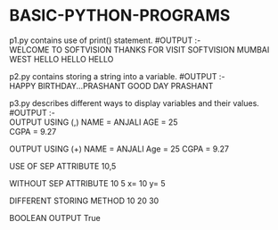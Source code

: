 # BASIC-PYTHON-PROGRAMS

p1.py contains use of print() statement.
#OUTPUT :-   
WELCOME TO SOFTVISION
THANKS FOR VISIT
SOFTVISION
MUMBAI
WEST
HELLO HELLO HELLO

              
p2.py contains storing a string into a variable.
#OUTPUT :-    
HAPPY BIRTHDAY...PRASHANT
GOOD DAY PRASHANT


p3.py describes different ways to display variables and their values.
#OUTPUT :-  
OUTPUT USING (,) 
NAME =  ANJALI
AGE =  25     
CGPA =  9.27  

 OUTPUT USING (+)
NAME = ANJALI
Age = 25
CGPA = 9.27

 USE OF SEP ATTRIBUTE
10,5

 WITHOUT SEP ATTRIBUTE
10 5
x= 10 y= 5

 DIFFERENT STORING METHOD
10 20 30

 BOOLEAN OUTPUT
True


